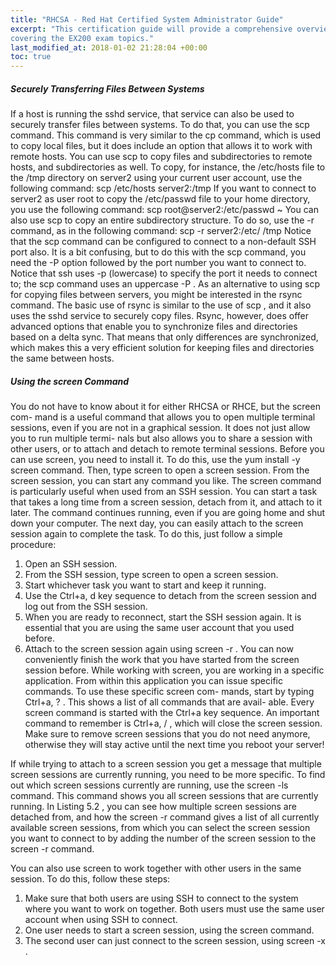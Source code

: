 ```yaml
---
title: "RHCSA - Red Hat Certified System Administrator Guide"
excerpt: "This certification guide will provide a comprehensive overview of Linux RHEL 7,
covering the EX200 exam topics."
last_modified_at: 2018-01-02 21:28:04 +00:00
toc: true
---
```


##### Securely Transferring Files Between Systems
If a host is running the sshd service, that service can also be used to securely transfer
files between systems. To do that, you can use the scp command. This command is
very similar to the cp command, which is used to copy local files, but it does include
an option that allows it to work with remote hosts. You can use scp to copy files and
subdirectories to remote hosts, and subdirectories as well. To copy, for instance, the
/etc/hosts file to the /tmp directory on server2 using your current user account, use
the following command:
scp /etc/hosts server2:/tmp
If you want to connect to server2 as user root to copy the /etc/passwd file to your
home directory, you use the following command:
scp root@server2:/etc/passwd ~
You can also use scp to copy an entire subdirectory structure. To do so, use the -r
command, as in the following command:
scp -r server2:/etc/ /tmp
Notice that the scp command can be configured to connect to a non-default SSH
port also. It is a bit confusing, but to do this with the scp command, you need the
-P option followed by the port number you want to connect to. Notice that ssh uses
-p (lowercase) to specify the port it needs to connect to; the scp command uses an
uppercase -P .
As an alternative to using scp for copying files between servers, you might
be interested in the rsync command. The basic use of rsync is similar to the use of
scp , and it also uses the sshd service to securely copy files. Rsync, however, does
offer advanced options that enable you to synchronize files and directories based
on a delta sync. That means that only differences are synchronized, which makes
this a very efficient solution for keeping files and directories the same between
hosts.

##### Using the screen Command
You do not have to know about it for either RHCSA or RHCE, but the screen com-
mand is a useful command that allows you to open multiple terminal sessions, even
if you are not in a graphical session. It does not just allow you to run multiple termi-
nals but also allows you to share a session with other users, or to attach and detach
to remote terminal sessions. Before you can use screen, you need to install it. To do
this, use the yum install -y screen command. Then, type screen to open a screen
session. From the screen session, you can start any command you like.
The screen command is particularly useful when used from an SSH session. You
can start a task that takes a long time from a screen session, detach from it, and
attach to it later. The command continues running, even if you are going home and
shut down your computer. The next day, you can easily attach to the screen session
again to complete the task. To do this, just follow a simple procedure:
1. Open an SSH session.
2. From the SSH session, type screen to open a screen session.
3. Start whichever task you want to start and keep it running.
4. Use the Ctrl+a, d key sequence to detach from the screen session and log out
from the SSH session.
5. When you are ready to reconnect, start the SSH session again. It is essential
that you are using the same user account that you used before.
6. Attach to the screen session again using screen -r . You can now conveniently
finish the work that you have started from the screen session before.
While working with screen, you are working in a specific application. From within
this application you can issue specific commands. To use these specific screen com-
mands, start by typing Ctrl+a, ? . This shows a list of all commands that are avail-
able. Every screen command is started with the Ctrl+a key sequence. An important
command to remember is Ctrl+a, / , which will close the screen session. Make sure
to remove screen sessions that you do not need anymore, otherwise they will stay
active until the next time you reboot your server!

If while trying to attach to a screen session you get a message that multiple screen
sessions are currently running, you need to be more specific. To find out which
screen sessions currently are running, use the screen -ls command. This command
shows you all screen sessions that are currently running. In Listing 5.2 , you can see
how multiple screen sessions are detached from, and how the screen -r command
gives a list of all currently available screen sessions, from which you can select the
screen session you want to connect to by adding the number of the screen session to
the screen -r command.

You can also use screen to work together with other users in the same session. To
do this, follow these steps:
1. Make sure that both users are using SSH to connect to the system where you
want to work on together. Both users must use the same user account when
using SSH to connect.
2. One user needs to start a screen session, using the screen command.
3. The second user can just connect to the screen session, using screen -x .
